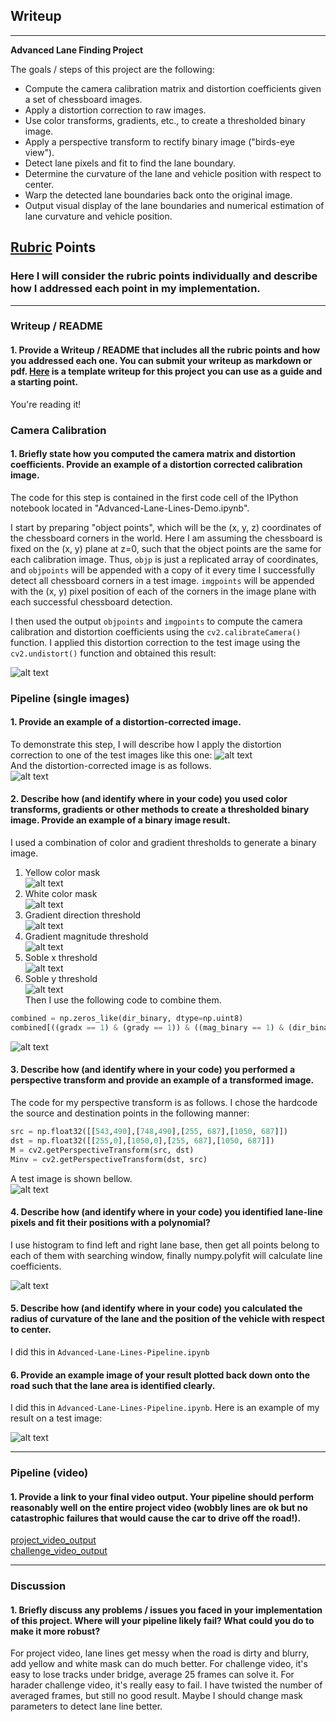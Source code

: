 ## Writeup

---

**Advanced Lane Finding Project**

The goals / steps of this project are the following:

* Compute the camera calibration matrix and distortion coefficients given a set of chessboard images.
* Apply a distortion correction to raw images.
* Use color transforms, gradients, etc., to create a thresholded binary image.
* Apply a perspective transform to rectify binary image ("birds-eye view").
* Detect lane pixels and fit to find the lane boundary.
* Determine the curvature of the lane and vehicle position with respect to center.
* Warp the detected lane boundaries back onto the original image.
* Output visual display of the lane boundaries and numerical estimation of lane curvature and vehicle position.

[//]: # (Image References)

[image1]: ./output_images/calibration.jpg "Undistorted"
[image2]: ./test_images/test1.jpg "Original test1"
[image22]: ./output_images/calibration2.jpg "Road Transformed"
[image3]: ./output_images/yellow_mask.jpg "Yellow mask"
[image31]: ./output_images/white_mask.jpg "White mask"
[image32]: ./output_images/dir_mask.jpg "grad direction threshold"
[image33]: ./output_images/mag_mask.jpg "mag mask"
[image34]: ./output_images/soblex_mask.jpg "soble x mask"
[image35]: ./output_images/sobley_mask.jpg "soble y mask"
[image36]: ./output_images/all_mask.jpg "combined"
[image4]:  ./output_images/perspective.jpg "Warp Example"
[image5]: ./output_images/windows.jpg "Fit Visual"
[image6]: ./output_images/final.jpg "Output"
[video1]: ./test_videos_output/project_video_output.mp4 "Video1"
[video2]: ./test_videos_output/challenge_video_output.mp4 "Video2"


## [Rubric](https://review.udacity.com/#!/rubrics/571/view) Points

### Here I will consider the rubric points individually and describe how I addressed each point in my implementation.  

---

### Writeup / README

#### 1. Provide a Writeup / README that includes all the rubric points and how you addressed each one.  You can submit your writeup as markdown or pdf.  [Here](https://github.com/udacity/CarND-Advanced-Lane-Lines/blob/master/writeup_template.md) is a template writeup for this project you can use as a guide and a starting point.  

You're reading it!

### Camera Calibration

#### 1. Briefly state how you computed the camera matrix and distortion coefficients. Provide an example of a distortion corrected calibration image.

The code for this step is contained in the first code cell of the IPython notebook located in "Advanced-Lane-Lines-Demo.ipynb".  

I start by preparing "object points", which will be the (x, y, z) coordinates of the chessboard corners in the world. Here I am assuming the chessboard is fixed on the (x, y) plane at z=0, such that the object points are the same for each calibration image.  Thus, `objp` is just a replicated array of coordinates, and `objpoints` will be appended with a copy of it every time I successfully detect all chessboard corners in a test image.  `imgpoints` will be appended with the (x, y) pixel position of each of the corners in the image plane with each successful chessboard detection.  

I then used the output `objpoints` and `imgpoints` to compute the camera calibration and distortion coefficients using the `cv2.calibrateCamera()` function.  I applied this distortion correction to the test image using the `cv2.undistort()` function and obtained this result: 

![alt text][image1]

### Pipeline (single images)

#### 1. Provide an example of a distortion-corrected image.

To demonstrate this step, I will describe how I apply the distortion correction to one of the test images like this one:
![alt text][image2]  
And the distortion-corrected image is as follows.  
![alt text][image22]  

#### 2. Describe how (and identify where in your code) you used color transforms, gradients or other methods to create a thresholded binary image.  Provide an example of a binary image result.
  
I used a combination of color and gradient thresholds to generate a binary image.  
1. Yellow color mask  
![alt text][image3]  
2. White color mask  
![alt text][image31]  
3. Gradient direction threshold  
![alt text][image32]  
4. Gradient magnitude threshold  
![alt text][image33]  
5. Soble x threshold  
![alt text][image34]  
6. Soble y threshold  
![alt text][image35]  
Then I use the following code to combine them.
```python
combined = np.zeros_like(dir_binary, dtype=np.uint8)
combined[((gradx == 1) & (grady == 1)) & ((mag_binary == 1) & (dir_binary == 1)) & ((yellow_b==1)| (white_b==1)) ] = 1
```  
![alt text][image36]  

#### 3. Describe how (and identify where in your code) you performed a perspective transform and provide an example of a transformed image.

The code for my perspective transform is as follows. I chose the hardcode the source and destination points in the following manner:

```python
src = np.float32([[543,490],[748,490],[255, 687],[1050, 687]])
dst = np.float32([[255,0],[1050,0],[255, 687],[1050, 687]])
M = cv2.getPerspectiveTransform(src, dst)
Minv = cv2.getPerspectiveTransform(dst, src)
```
 A test image is shown bellow.   
![alt text][image4]  

#### 4. Describe how (and identify where in your code) you identified lane-line pixels and fit their positions with a polynomial?
  
  I use histogram to find left and right lane base, then get all points belong to each of them with searching window, finally numpy.polyfit will calculate line coefficients.

![alt text][image5]

#### 5. Describe how (and identify where in your code) you calculated the radius of curvature of the lane and the position of the vehicle with respect to center.

I did this in `Advanced-Lane-Lines-Pipeline.ipynb`

#### 6. Provide an example image of your result plotted back down onto the road such that the lane area is identified clearly.

I did this in `Advanced-Lane-Lines-Pipeline.ipynb`.  Here is an example of my result on a test image:

![alt text][image6]

---

### Pipeline (video)

#### 1. Provide a link to your final video output.  Your pipeline should perform reasonably well on the entire project video (wobbly lines are ok but no catastrophic failures that would cause the car to drive off the road!).

[project_video_output](./test_videos_output/project_video_output.mp4)  
[challenge_video_output](./test_videos_output/challenge_video_output.mp4)  

---

### Discussion

#### 1. Briefly discuss any problems / issues you faced in your implementation of this project.  Where will your pipeline likely fail?  What could you do to make it more robust?  

For project video, lane lines get messy when the road is dirty and blurry, add yellow and white mask can do much better.
For challenge video, it's easy to lose tracks under bridge, average 25 frames can solve it.
For harader challenge video, it's really easy to fail. I have twisted the number of averaged frames, but still no good result. Maybe I should change mask parameters to detect lane line better.

